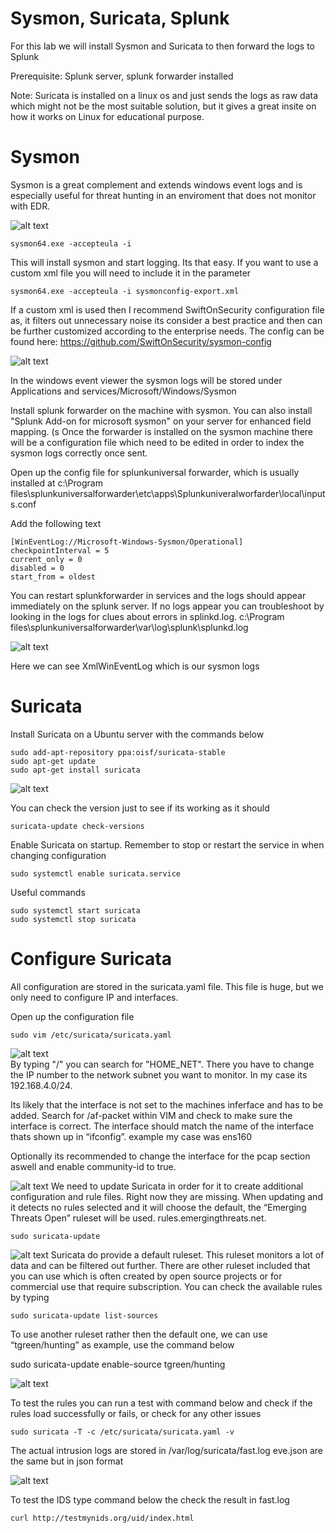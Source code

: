 # Sysmon, Suricata, Splunk

For this lab we will install Sysmon and Suricata to then forward the logs to Splunk

Prerequisite: Splunk server, splunk forwarder installed

Note: Suricata is installed on a linux os and just sends the logs as raw data which might not be the most suitable solution, but it gives a great insite on how it works on Linux for educational purpose.

# Sysmon
Sysmon is a great complement and extends windows event logs and is especially useful for threat hunting in an enviroment that does not monitor with EDR.

![alt text](https://github.com/tg222eu/SysmonSuricataSplunk/blob/main/sysmoninstall.png)
```
sysmon64.exe -accepteula -i
```
This will install sysmon and start logging. Its that easy. If you want to use a custom xml file you will need to include it in the parameter
```
sysmon64.exe -accepteula -i sysmonconfig-export.xml
```
If a custom xml is used then I recommend SwiftOnSecurity configuration file as, it filters out unnecessary noise its consider a best practice and then can be further customized according to the enterprise needs. The config can be found here: https://github.com/SwiftOnSecurity/sysmon-config

![alt text](https://github.com/tg222eu/SysmonSuricataSplunk/blob/main/windowsevent.png)

In the windows event viewer the sysmon logs will be stored under Applications and services/Microsoft/Windows/Sysmon

Install splunk forwarder on the machine with sysmon. You can also install "Splunk Add-on for microsoft sysmon" on your server for enhanced field mapping. (s Once the forwarder is installed on the sysmon machine there will be a configuration file which need to be edited in order to index the sysmon logs correctly once sent.

Open up the config file for splunkuniversal forwarder, which is usually installed at c:\Program files\splunkuniversalforwarder\etc\apps\Splunkuniveralworfarder\local\inputs.conf

Add the following text
```
[WinEventLog://Microsoft-Windows-Sysmon/Operational]
checkpointInterval = 5
current_only = 0
disabled = 0
start_from = oldest
```
You can restart splunkforwarder in services and the logs should appear immediately on the splunk server. If no logs appear you can troubleshoot by looking in the logs for clues about errors in splinkd.log. c:\Program files\splunkuniversalforwarder\var\log\splunk\splunkd.log

![alt text](https://github.com/tg222eu/SysmonSuricataSplunk/blob/main/SplunkSysmon.png)

Here we can see XmlWinEventLog which is our sysmon logs

# Suricata

Install Suricata on a Ubuntu server with the commands below
```
sudo add-apt-repository ppa:oisf/suricata-stable
sudo apt-get update
sudo apt-get install suricata
```
![alt text](https://github.com/tg222eu/SysmonSuricataSplunk/blob/main/pictures/suricataversion.png)

You can check the version just to see if its working as it should
```
suricata-update check-versions
```

Enable Suricata on startup. Remember to stop or restart the service in when changing configuration
```
sudo systemctl enable suricata.service
```
Useful commands
```
sudo systemctl start suricata
sudo systemctl stop suricata
```
# Configure Suricata

All configuration are stored in the suricata.yaml file. This file is huge, but we only need to configure IP and interfaces.

Open up the configuration file
```
sudo vim /etc/suricata/suricata.yaml
```
![alt text](https://github.com/tg222eu/SysmonSuricataSplunk/blob/main/pictures/suricatayaml.png) <br>
By typing "/" you can search for "HOME_NET". There you have to change the IP number to the network subnet you want to monitor. In my case its 192.168.4.0/24.

Its likely that the interface is not set to the machines inferface and has to be added. Search for /af-packet within VIM and check to make sure the interface is correct. The interface should match the name of the interface thats shown up in “ifconfig”. example my case was ens160

Optionally its recommended to change the interface for the pcap section aswell and enable community-id to true.

![alt text](https://github.com/tg222eu/SysmonSuricataSplunk/blob/main/pictures/suricatayaml.png)
We need to update Suricata in order for it to create additional configuration and rule files. Right now they are missing. When updating and it detects no rules selected and it will choose the default, the “Emerging Threats Open” ruleset will be used. rules.emergingthreats.net.
```
sudo suricata-update
```
![alt text](https://github.com/tg222eu/SysmonSuricataSplunk/blob/main/pictures/suricataruleset.png)
Suricata do provide a default ruleset. This ruleset monitors a lot of data and can be filtered out further. There are other ruleset included that you can use which is often created by open source projects or for commercial use that require subscription. You can check the available rules by typing
```
sudo suricata-update list-sources
```
To use another ruleset rather then the default one, we can use “tgreen/hunting” as example, use the command below

sudo suricata-update enable-source tgreen/hunting

![alt text](https://github.com/tg222eu/SysmonSuricataSplunk/blob/main/pictures/suricataruletest.png)

To test the rules you can run a test with command below and check if the rules load successfully or fails, or check for any other issues
```
sudo suricata -T -c /etc/suricata/suricata.yaml -v
```

The actual intrusion logs are stored in /var/log/suricata/fast.log
eve.json are the same but in json format

![alt text](https://github.com/tg222eu/SysmonSuricataSplunk/blob/main/pictures/testids.png)

To test the IDS type command below the check the result in fast.log
```
curl http://testmynids.org/uid/index.html
```
